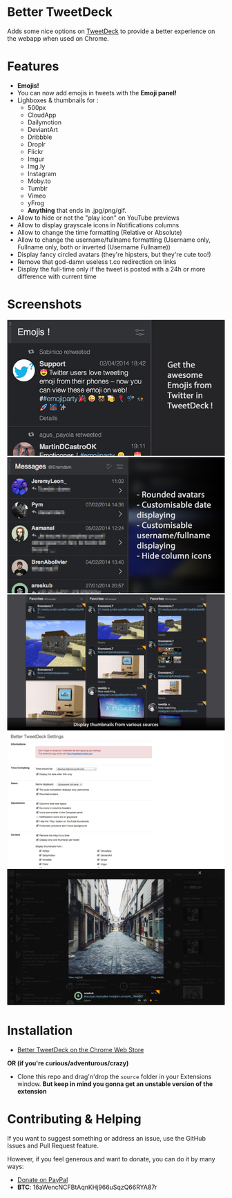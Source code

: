 Better TweetDeck
===============

Adds some nice options on [TweetDeck](http://tweetdeck.twitter.com) to provide a better experience on the webapp when used on Chrome.

Features
===============

+ **Emojis!**
+ You can now add emojis in tweets with the **Emoji panel!**
+ Lighboxes & thumbnails for :
    + 500px
    + CloudApp
    + Dailymotion
    + DeviantArt
    + Dribbble
    + Droplr
    + Flickr
    + Imgur
    + Img.ly
    + Instagram
    + Moby.to
    + Tumblr
    + Vimeo
    + yFrog
    + **Anything** that ends in .jpg/png/gif.
+ Allow to hide or not the "play icon" on YouTube previews
+ Allow to display grayscale icons in Notifications columns
+ Allow to change the time formatting (Relative or Absolute)
+ Allow to change the username/fullname formatting (Username only, Fullname only, both or inverted (Username Fullname))
+ Display fancy circled avatars (they're hipsters, but they're cute too!)
+ Remove that god-damn useless t.co redirection on links
+ Display the full-time only if the tweet is posted with a 24h or more difference with current time

Screenshots
===============

![](emojis.jpg)
![](bettertweetdeck-avatars-timestamp-username.png)
![](bettertweetdeck-thumbnails.png)
![](bettertweetdeck-options.png)
![](bettertweetdeck-lightboxes.png)

Installation
===============

+ [Better TweetDeck on the Chrome Web Store](https://chrome.google.com/webstore/detail/better-tweetdeck/micblkellenpbfapmcpcfhcoeohhnpob)

**OR (if you're curious/adventurous/crazy)**

+ Clone this repo and drag'n'drop the `source` folder in your Extensions window. **But keep in mind you gonna get an unstable version of the extension**

Contributing & Helping
===============

If you want to suggest something or address an issue, use the GitHub Issues and Pull Request feature.

However, if you feel generous and want to donate, you can do it by many ways:

+ [Donate on PayPal](https://www.paypal.com/cgi-bin/webscr?cmd=_s-xclick&hosted_button_id=RRY2KKZLNBJDG)
+ **BTC**: 16aWencNCFBtAqnKHj966uSqzQ66RYA87r